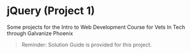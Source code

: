# jQuery (Project 1)
Some projects for the Intro to Web Development Course for Vets In Tech through Galvanize Phoenix

> Reminder: Solution Guide is provided for this project.
